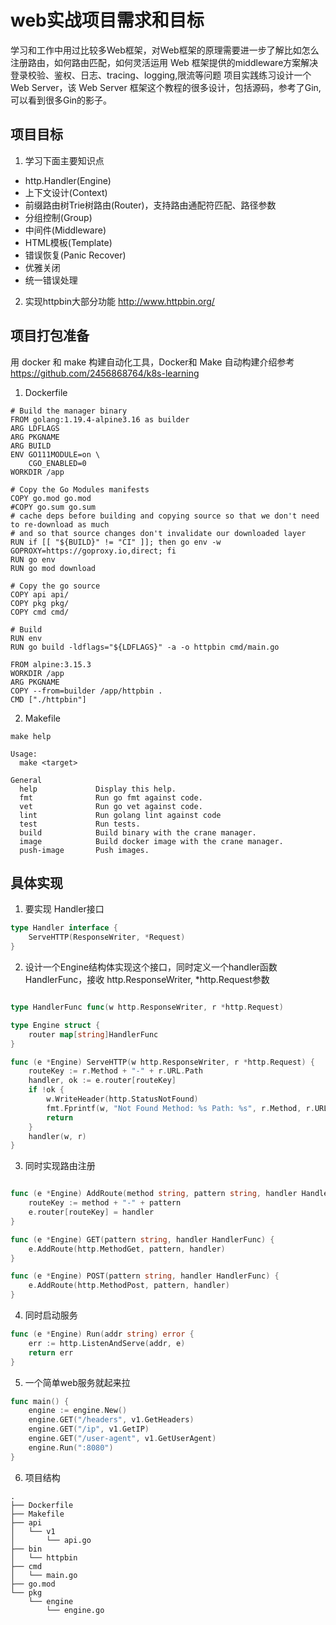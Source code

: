 # web实战项目需求和目标
学习和工作中用过比较多Web框架，对Web框架的原理需要进一步了解比如怎么注册路由，如何路由匹配，如何灵活运用 Web 框架提供的middleware方案解决登录校验、鉴权、日志、tracing、logging,限流等问题
项目实践练习设计一个Web Server，该 Web Server 框架这个教程的很多设计，包括源码，参考了Gin,可以看到很多Gin的影子。

## 项目目标
1. 学习下面主要知识点
* http.Handler(Engine)
* 上下文设计(Context)
* 前缀路由树Trie树路由(Router)，支持路由通配符匹配、路径参数
* 分组控制(Group)
* 中间件(Middleware)
* HTML模板(Template)
* 错误恢复(Panic Recover)
* 优雅关闭
* 统一错误处理

2. 实现httpbin大部分功能  http://www.httpbin.org/

## 项目打包准备
用 docker 和 make 构建自动化工具，Docker和 Make 自动构建介绍参考 https://github.com/2456868764/k8s-learning
1. Dockerfile

```shell
# Build the manager binary
FROM golang:1.19.4-alpine3.16 as builder
ARG LDFLAGS
ARG PKGNAME
ARG BUILD
ENV GO111MODULE=on \
    CGO_ENABLED=0
WORKDIR /app

# Copy the Go Modules manifests
COPY go.mod go.mod
#COPY go.sum go.sum
# cache deps before building and copying source so that we don't need to re-download as much
# and so that source changes don't invalidate our downloaded layer
RUN if [[ "${BUILD}" != "CI" ]]; then go env -w GOPROXY=https://goproxy.io,direct; fi
RUN go env
RUN go mod download

# Copy the go source
COPY api api/
COPY pkg pkg/
COPY cmd cmd/

# Build
RUN env
RUN go build -ldflags="${LDFLAGS}" -a -o httpbin cmd/main.go

FROM alpine:3.15.3
WORKDIR /app
ARG PKGNAME
COPY --from=builder /app/httpbin .
CMD ["./httpbin"]
```
2. Makefile
```shell
make help

Usage:
  make <target>

General
  help             Display this help.
  fmt              Run go fmt against code.
  vet              Run go vet against code.
  lint             Run golang lint against code
  test             Run tests.
  build            Build binary with the crane manager.
  image            Build docker image with the crane manager.
  push-image       Push images.

```

## 具体实现

1. 要实现 Handler接口
```go
type Handler interface {
	ServeHTTP(ResponseWriter, *Request)
}
```

2. 设计一个Engine结构体实现这个接口，同时定义一个handler函数 HandlerFunc，接收 http.ResponseWriter,  *http.Request参数

```go

type HandlerFunc func(w http.ResponseWriter, r *http.Request)

type Engine struct {
	router map[string]HandlerFunc
}


```
```go
func (e *Engine) ServeHTTP(w http.ResponseWriter, r *http.Request) {
	routeKey := r.Method + "-" + r.URL.Path
	handler, ok := e.router[routeKey]
	if !ok {
		w.WriteHeader(http.StatusNotFound)
		fmt.Fprintf(w, "Not Found Method: %s Path: %s", r.Method, r.URL.Path)
		return
	}
	handler(w, r)
}
```
3. 同时实现路由注册
```go

func (e *Engine) AddRoute(method string, pattern string, handler HandlerFunc) {
	routeKey := method + "-" + pattern
	e.router[routeKey] = handler
}

func (e *Engine) GET(pattern string, handler HandlerFunc) {
	e.AddRoute(http.MethodGet, pattern, handler)
}

func (e *Engine) POST(pattern string, handler HandlerFunc) {
	e.AddRoute(http.MethodPost, pattern, handler)
}

```
4. 同时启动服务

```go
func (e *Engine) Run(addr string) error {
	err := http.ListenAndServe(addr, e)
	return err
}

```

5. 一个简单web服务就起来拉

```go
func main() {
	engine := engine.New()
	engine.GET("/headers", v1.GetHeaders)
	engine.GET("/ip", v1.GetIP)
	engine.GET("/user-agent", v1.GetUserAgent)
	engine.Run(":8080")
}

```
6. 项目结构

```shell
.
├── Dockerfile
├── Makefile
├── api
│   └── v1
│       └── api.go
├── bin
│   └── httpbin
├── cmd
│   └── main.go
├── go.mod
└── pkg
    └── engine
        └── engine.go


```




